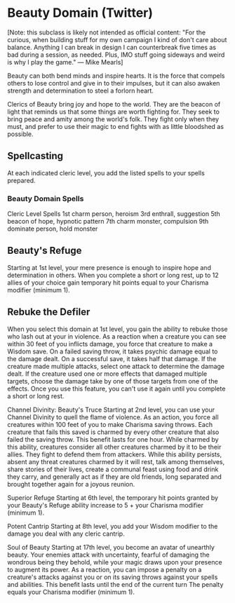 # Beauty Domain (Twitter)
[Note: this subclass is likely not intended as official content: "For the curious, when building stuff for my own campaign I kind of don't care about balance. Anything I can break in design I can counterbreak five times as bad during a session, as needed. Plus, IMO stuff going sideways and weird is why I play the game." — Mike Mearls]

Beauty can both bend minds and inspire hearts. It is the force that compels others to lose control and give in to their impulses, but it can also awaken strength and determination to steel a forlorn heart.

Clerics of Beauty bring joy and hope to the world. They are the beacon of light that reminds us that some things are worth fighting for. They seek to bring peace and amity among the world's folk. They fight only when they must, and prefer to use their magic to end fights with as little bloodshed as possible.
## Spellcasting
At each indicated cleric level, you add the listed spells to your spells prepared.

### Beauty Domain Spells
Cleric Level	Spells
1st	charm person, heroism
3rd	enthrall, suggestion
5th	beacon of hope, hypnotic pattern
7th	charm monster, compulsion
9th	dominate person, hold monster

## Beauty's Refuge
Starting at 1st level, your mere presence is enough to inspire hope and determination in others. When you complete a short or long rest, up to 12 allies of your choice gain temporary hit points equal to your Charisma modifier (minimum 1).

## Rebuke the Defiler
When you select this domain at 1st level, you gain the ability to rebuke those who lash out at your in violence.
As a reaction when a creature you can see within 30 feet of you inflicts damage, you force that creature to make a Wisdom save. On a failed saving throw, it takes psychic damage equal to the damage dealt. On a successful save, it takes half that damage.
If the creature made multiple attacks, select one attack to determine the damage dealt. If the creature used one or more effects that damaged multiple targets, choose the damage take by one of those targets from one of the effects.
Once you use this feature, you can't use it again until you complete a short or long rest.

Channel Divinity: Beauty's Truce
Starting at 2nd level, you can use your Channel Divinity to quell the flame of violence.
As an action, you force all creatures within 100 feet of you to make Charisma saving throws. Each creature that fails this saved is charmed by every other creature that also failed the saving throw. This benefit lasts for one hour. While charmed by this ability, creatures consider all other creatures charmed by it to be their allies. They fight to defend them from attackers.
While this ability persists, absent any threat creatures charmed by it will rest, talk among themselves, share stories of their lives, create a communal feast using food and drink they carry, and generally act as if they are old friends, long separated and brought together again for a joyous reunion.

Superior Refuge
Starting at 6th level, the temporary hit points granted by your Beauty's Refuge ability increase to 5 + your Charisma modifier (minimum 1).

Potent Cantrip
Starting at 8th level, you add your Wisdom modifier to the damage you deal with any cleric cantrip.

Soul of Beauty
Starting at 17th level, you become an avatar of unearthly beauty. Your enemies attack with uncertainty, fearful of damaging the wondrous being they behold, while your magic draws upon your presence to augment its power.
As a reaction, you can impose a penalty on a creature's attacks against you or on its saving throws against your spells and abilities. This benefit lasts until the end of the current turn The penalty equals your Charisma modifier (minimum 1).
